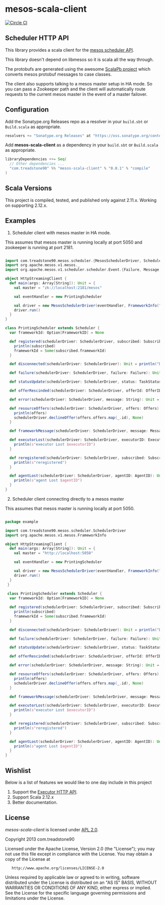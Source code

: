 # mesos-scala-client
[![Circle CI](https://circleci.com/gh/treadstone90/mesos-scala-client.png?circle-token=:circle-token)](https://circleci.com/gh/treadstone90/mesos-scala-client)

## Scheduler HTTP API

This library provides a scala client for the [mesos scheduler API](http://mesos.apache.org/documentation/latest/scheduler-http-api).

This library doesn't depend on libmesos so it is scala all the way through.

The protobufs are generated using the awesome [ScalaPb project](https://scalapb.github.io/) which
converts mesos protobuf messages to case classes.

The client also supports talking to a mesos master setup in HA mode. So you
can pass a Zookeeper path and the client will automatically route requests to
the current mesos master in the event of a master failover.

## Configuration

Add the Sonatype.org Releases repo as a resolver in your `build.sbt` or `Build.scala` as appropriate.

```scala
resolvers += "Sonatype.org Releases" at "https://oss.sonatype.org/content/repositories/releases/"
```

Add **mesos-scala-client** as a dependency in your `build.sbt` or `Build.scala` as appropriate.

```scala
libraryDependencies ++= Seq(
  // Other dependencies ...
  "com.treadstone90" %% "mesos-scala-client" % "0.0.1" % "compile"
)
```

## Scala Versions

This project is compiled, tested, and published only against 2.11.x. Working on supporting 2.12.x.

## Examples

1. Scheduler client with mesos master in HA mode.

This assumes that mesos master is running locally at port 5050 and zookeeper is running at port 2181.

```scala

import com.treadstone90.mesos.scheduler.{MesosSchedulerDriver, Scheduler, SchedulerDriver}
import org.apache.mesos.v1.mesos._
import org.apache.mesos.v1.scheduler.scheduler.Event.{Failure, Message, Offers, Subscribed}

object HttpStreamingClient {
  def main(args: Array[String]): Unit = {
    val master = "zk://localhost:2181/mesos"

    val eventHandler = new PrintingScheduler

    val driver = new MesosSchedulerDriver(eventHandler, FrameworkInfo("foo", "bar"), master)
    driver.run()
  }
}

class PrintingScheduler extends Scheduler {
  var frameworkId: Option[FrameworkID] = None

  def registered(schedulerDriver: SchedulerDriver, subscribed: Subscribed) = {
    println(subscribed)
    frameworkId = Some(subscribed.frameworkId)
  }

  def disconnected(schedulerDriver: SchedulerDriver): Unit = println("Disconnected from Mesos Master")

  def failure(schedulerDriver: SchedulerDriver, failure: Failure): Unit = println(failure)

  def statusUpdate(schedulerDriver: SchedulerDriver, status: TaskStatus): Unit = println(status)

  def offerRescinded(schedulerDriver: SchedulerDriver, offerId: OfferID): Unit = println(offerId)

  def error(schedulerDriver: SchedulerDriver, message: String): Unit = println(s"error $message")

  def resourceOffers(schedulerDriver: SchedulerDriver, offers: Offers): Unit = {
    println(offers)
    schedulerDriver.declineOffer(offers.offers.map(_.id), None)
  }

  def frameworkMessage(schedulerDriver: SchedulerDriver, message: Message): Unit = println(message)

  def executorLost(schedulerDriver: SchedulerDriver, executorID: ExecutorID, agentID: AgentID): Unit = {
    println(s"executor Lost $executorID")
  }

  def reregistered(schedulerDriver: SchedulerDriver, subscribed: Subscribed): Unit = {
    println(s"reregistered")
  }

  def agentLost(schedulerDriver: SchedulerDriver, agentID: AgentID): Unit = {
    println(s"agent Lost $agentID")
  }
}
```

2. Scheduler client connecting directly to a mesos master

This assumes that mesos master is running locally at port 5050.

```scala

package example

import com.treadstone90.mesos.scheduler.SchedulerDriver
import org.apache.mesos.v1.mesos.FrameworkInfo

object HttpStreamingClient {
  def main(args: Array[String]): Unit = {
    val master = "http://localhost:5050"

    val eventHandler = new PrintingScheduler

    val driver = new MesosSchedulerDriver(eventHandler, FrameworkInfo("foo", "bar"), master)
    driver.run()
  }
 }
 
 class PrintingScheduler extends Scheduler {
  var frameworkId: Option[FrameworkID] = None

  def registered(schedulerDriver: SchedulerDriver, subscribed: Subscribed) = {
    println(subscribed)
    frameworkId = Some(subscribed.frameworkId)
  }

  def disconnected(schedulerDriver: SchedulerDriver): Unit = println("Disconnected from Mesos Master")

  def failure(schedulerDriver: SchedulerDriver, failure: Failure): Unit = println(failure)

  def statusUpdate(schedulerDriver: SchedulerDriver, status: TaskStatus): Unit = println(status)

  def offerRescinded(schedulerDriver: SchedulerDriver, offerId: OfferID): Unit = println(offerId)

  def error(schedulerDriver: SchedulerDriver, message: String): Unit = println(s"error $message")

  def resourceOffers(schedulerDriver: SchedulerDriver, offers: Offers): Unit = {
    println(offers)
    schedulerDriver.declineOffer(offers.offers.map(_.id), None)
  }

  def frameworkMessage(schedulerDriver: SchedulerDriver, message: Message): Unit = println(message)

  def executorLost(schedulerDriver: SchedulerDriver, executorID: ExecutorID, agentID: AgentID): Unit = {
    println(s"executor Lost $executorID")
  }

  def reregistered(schedulerDriver: SchedulerDriver, subscribed: Subscribed): Unit = {
    println(s"reregistered")
  }

  def agentLost(schedulerDriver: SchedulerDriver, agentID: AgentID): Unit = {
    println(s"agent Lost $agentID")
  }
}
```

## Wishlist

Below is a list of features we would like to one day include in this project

1. Support the [Executor HTTP API](http://mesos.apache.org/documentation/latest/executor-http-api/).
2. Support Scala 2.12.x
3. Better documentation.


## License

*mesos-scala-client* is licensed under [APL 2.0](http://www.apache.org/licenses/LICENSE-2.0).

Copyright 2013 com.treadstone90

   Licensed under the Apache License, Version 2.0 (the "License");
   you may not use this file except in compliance with the License.
   You may obtain a copy of the License at

       http://www.apache.org/licenses/LICENSE-2.0

   Unless required by applicable law or agreed to in writing, software
   distributed under the License is distributed on an "AS IS" BASIS,
   WITHOUT WARRANTIES OR CONDITIONS OF ANY KIND, either express or implied.
   See the License for the specific language governing permissions and
   limitations under the License.
